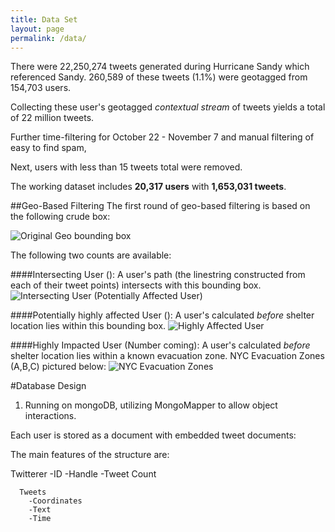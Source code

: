 ```yaml
---
title: Data Set
layout: page
permalink: /data/
---
```


There were 22,250,274 tweets generated during Hurricane Sandy which referenced Sandy.  260,589 of these tweets (1.1%) were geotagged from 154,703 users.

Collecting these user's geotagged _contextual stream_ of tweets yields a total of 22 million tweets.

Further time-filtering for October 22 - November 7 and manual filtering of easy to find spam,

Next, users with less than 15 tweets total were removed.

The working dataset includes **20,317 users** with **1,653,031 tweets**.



##Geo-Based Filtering
The first round of geo-based filtering is based on the following crude box:

![Original Geo bounding box]({{site.baseurl}}/img_exports/geo_affected_boundary.png)

The following two counts are available:

####Intersecting User ():
A user's path (the linestring constructed from each of their tweet points) intersects with this bounding box.
![Intersecting User (Potentially Affected User)]({{site.baseurl}}/img_exports/intersecting_users_example.png)


####Potentially highly affected User ():
A user's calculated _before_ shelter location lies within this bounding box.
![Highly Affected User]({{site.baseurl}}/img_exports/highly_impacted_users_example.png)

####Highly Impacted User (Number coming):
A user's calculated _before_ shelter location lies within a known evacuation zone.  NYC Evacuation Zones (A,B,C) pictured below:
![NYC Evacuation Zones]({{site.baseurl}}/img_exports/NYC_evacuation_zones.png)


#Database Design

1. Running on mongoDB, utilizing MongoMapper to allow object interactions.

Each user is stored as a document with embedded tweet documents:

The main features of the structure are:


  Twitterer
      -ID
      -Handle
      -Tweet Count

      Tweets
        -Coordinates
        -Text
        -Time
